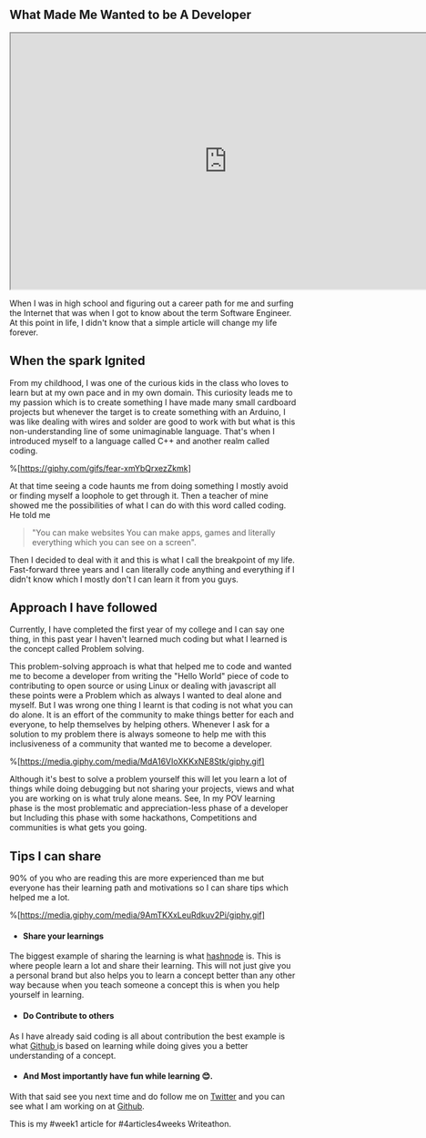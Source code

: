 ## What Made Me Wanted to be A Developer



 <iframe width="760" height="450" src="https://www.youtube.com/embed/1-yq1wARheQ" title="YouTube video player" frameborder="10" allow="accelerometer; autoplay; clipboard-write; encrypted-media; gyroscope; picture-in-picture" allowfullscreen align="center"></iframe> 





When I was in high school and figuring out a career path for me and surfing the Internet that was when I got to know about the term Software Engineer. At this point in life, I didn't know that a simple article will change my life forever.

## When the spark Ignited

From my childhood, I was one of the curious kids in the class who loves to learn but at my own pace and in my own domain. This curiosity leads me to my passion which is to create something I have made many small cardboard projects but whenever the target is to create something with an Arduino, I was like dealing with wires and solder are good to work with but what is this non-understanding line of some unimaginable language. That's when I introduced myself to a language called C++ and another realm called coding. 

%[https://giphy.com/gifs/fear-xmYbQrxezZkmk]

At that time seeing a code haunts me from doing something I mostly avoid or finding myself a loophole to get through it. Then a teacher of mine showed me the possibilities of what I can do with this word called coding. He told me
> "You can make websites You can make apps, games and literally everything which you can see on a screen". 

Then I decided to deal with it and this is what I call the breakpoint of my life. Fast-forward three years and I can literally code anything and everything if I didn't know which I mostly don't I can learn it from you guys.

## Approach I have followed
Currently, I have completed the first year of my college and I can say one thing, in this past year I haven't learned much coding but what I learned is the concept called Problem solving. 

This problem-solving approach is what that helped me to code and wanted me to become a developer from writing the "Hello World" piece of code to contributing to open source or using Linux or dealing with javascript all these points were a Problem which as always I wanted to deal alone and myself. But I was wrong one thing I learnt is that coding is not what you can do alone. It is an effort of the community to make things better for each and everyone, to help themselves by helping others. Whenever I ask for a solution to my problem there is always someone to help me with this inclusiveness of a community that wanted me to become a developer.


%[https://media.giphy.com/media/MdA16VIoXKKxNE8Stk/giphy.gif]

Although it's best to solve a problem yourself this will let you learn a lot of things while doing debugging but not sharing your projects, views and what you are working on is what truly alone means. See,  In my POV learning phase is the most problematic and appreciation-less phase of a developer but Including this phase with some hackathons, Competitions and communities is what gets you going.

## Tips I can share
90% of you who are reading this are more experienced than me but everyone has their learning path and motivations so I can share tips which helped me a lot.

%[https://media.giphy.com/media/9AmTKXxLeuRdkuv2Pi/giphy.gif]

- #### Share your learnings 
The biggest example of sharing the learning is what [hashnode](https://hashnode.com) is. This is where people learn a lot and share their learning. This will not just give you a personal brand but also helps you to learn a concept better than any other way because when you teach someone a concept this is when you help yourself in learning.

- #### Do Contribute to others
As I have already said coding is all about contribution the best example is what [Github ](https://github.com) is based on learning while doing gives you a better understanding of a concept.

- #### And Most importantly have fun while learning 😊.


With that said see you next time and do follow me on [Twitter](https://twitter.com/mecskyverse) and you can see what I am working on at [Github](https://github.com/mecskyverse). 

This is my #week1 article for #4articles4weeks Writeathon. 







